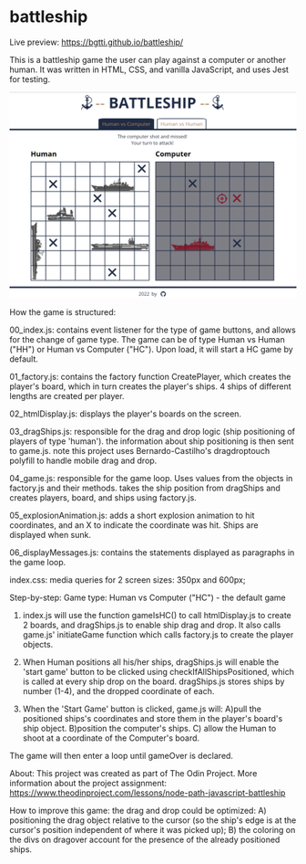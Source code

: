 # battleship

Live preview: https://bgtti.github.io/battleship/

This is a battleship game the user can play against a computer or another human.
It was written in HTML, CSS, and vanilla JavaScript, and uses Jest for testing.

![BattleShipPreview](/images/BattleShip_Preview.png)

How the game is structured:

00_index.js:
contains event listener for the type of game buttons, and allows for the change of game type.
The game can be of type Human vs Human ("HH") or Human vs Computer ("HC").
Upon load, it will start a HC game by default.

01_factory.js:
contains the factory function CreatePlayer, which creates the player's board, which in turn creates the player's ships. 4 ships of different lengths are created per player.

02_htmlDisplay.js:
displays the player's boards on the screen.

03_dragShips.js:
responsible for the drag and drop logic (ship positioning of players of type 'human').
the information about ship positioning is then sent to game.js.
note this project uses Bernardo-Castilho's dragdroptouch polyfill to handle mobile drag and drop.

04_game.js:
responsible for the game loop. Uses values from the objects in factory.js and their methods.
takes the ship position from dragShips and creates players, board, and ships using factory.js.

05_explosionAnimation.js:
adds a short explosion animation to hit coordinates, and an X to indicate the coordinate was hit. Ships are displayed when sunk.

06_displayMessages.js:
contains the statements displayed as paragraphs in the game loop.

index.css:
media queries for 2 screen sizes: 350px and 600px;

Step-by-step:
Game type: Human vs Computer ("HC") - the default game

1. index.js will use the function gameIsHC() to call htmlDisplay.js to create 2 boards, and dragShips.js to enable ship drag and drop. It also calls game.js' initiateGame function which calls factory.js to create the player objects.

2. When Human positions all his/her ships, dragShips.js will enable the 'start game' button to be clicked using checkIfAllShipsPositioned, which is called at every ship drop on the board. dragShips.js stores ships by number (1-4), and the dropped coordinate of each.

3. When the 'Start Game' button is clicked, game.js will: A)pull the positioned ships's coordinates and store them in the player's board's ship object. B)position the computer's ships. C) allow the Human to shoot at a coordinate of the Computer's board.

The game will then enter a loop until gameOver is declared.

About:
This project was created as part of The Odin Project.
More information about the project assignment: https://www.theodinproject.com/lessons/node-path-javascript-battleship

How to improve this game:
the drag and drop could be optimized: A) positioning the drag object relative to the cursor (so the ship's edge is at the cursor's position independent of where it was picked up); B) the coloring on the divs on dragover account for the presence of the already positioned ships.

